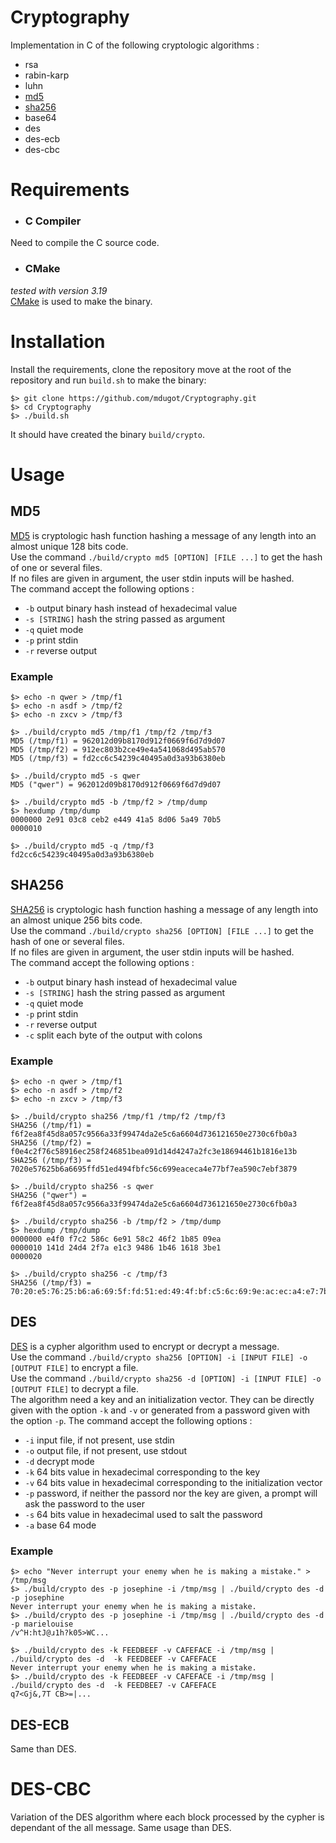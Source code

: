 # Cryptography

Implementation in C of the following cryptologic algorithms :

 * rsa
 * rabin-karp
 * luhn
 * [md5](https://github.com/mdugot/Cryptography/tree/master#md5)
 * [sha256](https://github.com/mdugot/Cryptography/blob/master/README.md#sha256)
 * base64
 * des
 * des-ecb
 * des-cbc

# Requirements

* ### C Compiler
Need to compile the C source code.

 * ### CMake
*tested with version 3.19* <br/>
[CMake](https://cmake.org/) is used to make the binary.

# Installation

Install the requirements, clone the repository move at the root of the repository and run `build.sh` to make the binary:

```
$> git clone https://github.com/mdugot/Cryptography.git
$> cd Cryptography
$> ./build.sh
```
It should have created the binary `build/crypto`.

# Usage

## MD5

[MD5](https://tools.ietf.org/html/rfc1321) is cryptologic hash function hashing a message of any length into an almost unique 128 bits code. </br>
Use the command `./build/crypto md5 [OPTION] [FILE ...]` to get the hash of one or several files. </br>
If no files are given in argument, the user stdin inputs will be hashed. </br>
The command accept the following options :
 * `-b` output binary hash instead of hexadecimal value
 * `-s [STRING]` hash the string passed as argument
 * `-q` quiet mode
 * `-p` print stdin
 * `-r` reverse output

### Example

```
$> echo -n qwer > /tmp/f1
$> echo -n asdf > /tmp/f2
$> echo -n zxcv > /tmp/f3

$> ./build/crypto md5 /tmp/f1 /tmp/f2 /tmp/f3
MD5 (/tmp/f1) = 962012d09b8170d912f0669f6d7d9d07
MD5 (/tmp/f2) = 912ec803b2ce49e4a541068d495ab570
MD5 (/tmp/f3) = fd2cc6c54239c40495a0d3a93b6380eb

$> ./build/crypto md5 -s qwer
MD5 ("qwer") = 962012d09b8170d912f0669f6d7d9d07

$> ./build/crypto md5 -b /tmp/f2 > /tmp/dump
$> hexdump /tmp/dump
0000000 2e91 03c8 ceb2 e449 41a5 8d06 5a49 70b5
0000010

$> ./build/crypto md5 -q /tmp/f3
fd2cc6c54239c40495a0d3a93b6380eb
```

## SHA256

[SHA256](http://www.iwar.org.uk/comsec/resources/cipher/sha256-384-512.pdf) is cryptologic hash function hashing a message of any length into an almost unique 256 bits code. </br>
Use the command `./build/crypto sha256 [OPTION] [FILE ...]` to get the hash of one or several files. </br>
If no files are given in argument, the user stdin inputs will be hashed. </br>
The command accept the following options :
 * `-b` output binary hash instead of hexadecimal value
 * `-s [STRING]` hash the string passed as argument
 * `-q` quiet mode
 * `-p` print stdin
 * `-r` reverse output
 * `-c` split each byte of the output with colons

### Example

```
$> echo -n qwer > /tmp/f1
$> echo -n asdf > /tmp/f2
$> echo -n zxcv > /tmp/f3

$> ./build/crypto sha256 /tmp/f1 /tmp/f2 /tmp/f3
SHA256 (/tmp/f1) = f6f2ea8f45d8a057c9566a33f99474da2e5c6a6604d736121650e2730c6fb0a3
SHA256 (/tmp/f2) = f0e4c2f76c58916ec258f246851bea091d14d4247a2fc3e18694461b1816e13b
SHA256 (/tmp/f3) = 7020e57625b6a6695ffd51ed494fbfc56c699eaceca4e77bf7ea590c7ebf3879

$> ./build/crypto sha256 -s qwer
SHA256 ("qwer") = f6f2ea8f45d8a057c9566a33f99474da2e5c6a6604d736121650e2730c6fb0a3

$> ./build/crypto sha256 -b /tmp/f2 > /tmp/dump
$> hexdump /tmp/dump
0000000 e4f0 f7c2 586c 6e91 58c2 46f2 1b85 09ea
0000010 141d 24d4 2f7a e1c3 9486 1b46 1618 3be1
0000020

$> ./build/crypto sha256 -c /tmp/f3
SHA256 (/tmp/f3) = 70:20:e5:76:25:b6:a6:69:5f:fd:51:ed:49:4f:bf:c5:6c:69:9e:ac:ec:a4:e7:7b:f7:ea:59:0c:7e:bf:38:79
```

## DES

[DES](http://page.math.tu-berlin.de/~kant/teaching/hess/krypto-ws2006/des.htm) is a cypher algorithm used to encrypt or decrypt a message. </br>
Use the command `./build/crypto sha256 [OPTION] -i [INPUT FILE] -o [OUTPUT FILE]` to encrypt a file. </br>
Use the command `./build/crypto sha256 -d [OPTION] -i [INPUT FILE] -o [OUTPUT FILE]` to decrypt a file. </br>
The algorithm need a key and an initialization vector. They can be directly given with the option `-k` and `-v` or generated from a password given with the option `-p`.
The command accept the following options :
 * `-i` input file, if not present, use stdin
 * `-o` output file, if not present, use stdout
 * `-d` decrypt mode
 * `-k` 64 bits value in hexadecimal corresponding to the key
 * `-v` 64 bits value in hexadecimal corresponding to the initialization vector
 * `-p` password, if neither the passord nor the key are given, a prompt will ask the password to the user
 * `-s` 64 bits value in hexadecimal used to salt the password
 * `-a` base 64 mode

### Example

```
$> echo "Never interrupt your enemy when he is making a mistake." > /tmp/msg
$> ./build/crypto des -p josephine -i /tmp/msg | ./build/crypto des -d -p josephine
Never interrupt your enemy when he is making a mistake.
$> ./build/crypto des -p josephine -i /tmp/msg | ./build/crypto des -d -p marielouise
/v^H:htJ@ɹ1h?k05>WC...

$> ./build/crypto des -k FEEDBEEF -v CAFEFACE -i /tmp/msg | ./build/crypto des -d  -k FEEDBEEF -v CAFEFACE
Never interrupt your enemy when he is making a mistake.
$> ./build/crypto des -k FEEDBEEF -v CAFEFACE -i /tmp/msg | ./build/crypto des -d  -k FEEDBEE7 -v CAFEFACE
q7<Gj&,7T CB>=|...
```


## DES-ECB

Same than DES.


# DES-CBC

Variation of the DES  algorithm where each block processed by the cypher is dependant of the all message.
Same usage than DES.
